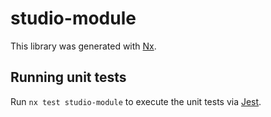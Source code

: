 # studio-module

This library was generated with [Nx](https://nx.dev).

## Running unit tests

Run `nx test studio-module` to execute the unit tests via [Jest](https://jestjs.io).

